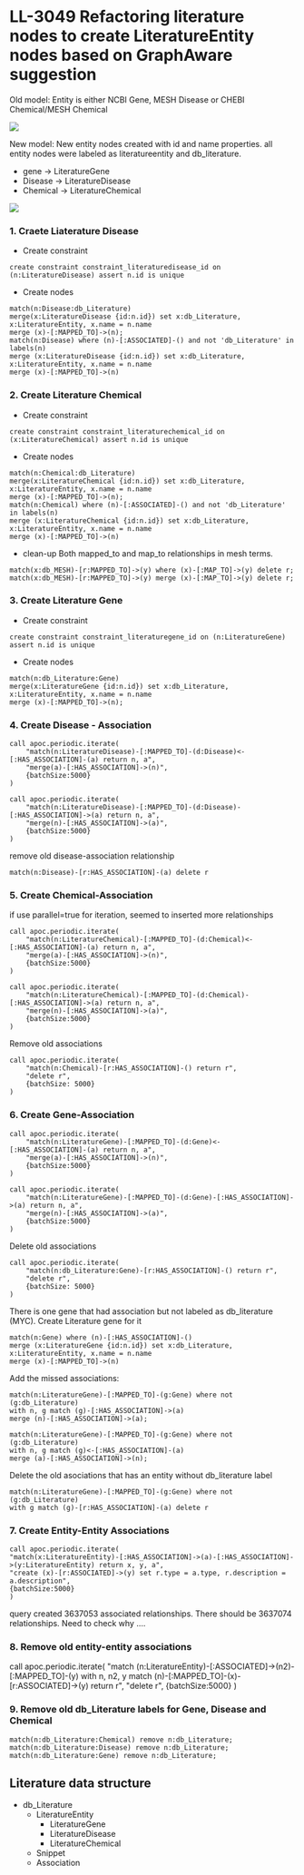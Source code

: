 # LL-3049 Refactoring literature nodes to create LiteratureEntity nodes based on GraphAware suggestion

Old model:
Entity is either NCBI Gene, MESH Disease or CHEBI Chemical/MESH Chemical

![](img/LiteratureGraphDiagram_old.png)

New model:
New entity nodes created with id and name properties. all entity nodes were labeled as
literatureentity and db_literature.

-   gene -> LiteratureGene
-   Disease -> LiteratureDisease
-   Chemical -> LiteratureChemical

![](img/LiteratureGraphDiagram_new.png)

### 1. Craete Liaterature Disease

-   Create constraint

```
create constraint constraint_literaturedisease_id on (n:LiteratureDisease) assert n.id is unique
```

-   Create nodes

```
match(n:Disease:db_Literature)
merge(x:LiteratureDisease {id:n.id}) set x:db_Literature, x:LiteratureEntity, x.name = n.name
merge (x)-[:MAPPED_TO]->(n);
match(n:Disease) where (n)-[:ASSOCIATED]-() and not 'db_Literature' in labels(n)
merge (x:LiteratureDisease {id:n.id}) set x:db_Literature, x:LiteratureEntity, x.name = n.name
merge (x)-[:MAPPED_TO]->(n)
```

### 2. Create Literature Chemical

-   Create constraint

```
create constraint constraint_literaturechemical_id on (x:LiteratureChemical) assert n.id is unique
```

-   Create nodes

```
match(n:Chemical:db_Literature)
merge(x:LiteratureChemical {id:n.id}) set x:db_Literature, x:LiteratureEntity, x.name = n.name
merge (x)-[:MAPPED_TO]->(n);
match(n:Chemical) where (n)-[:ASSOCIATED]-() and not 'db_Literature' in labels(n)
merge (x:LiteratureChemical {id:n.id}) set x:db_Literature, x:LiteratureEntity, x.name = n.name
merge (x)-[:MAPPED_TO]->(n)
```

-   clean-up
    Both mapped_to and map_to relationships in mesh terms.

```
match(x:db_MESH)-[r:MAPPED_TO]->(y) where (x)-[:MAP_TO]->(y) delete r;
match(x:db_MESH)-[r:MAPPED_TO]->(y) merge (x)-[:MAP_TO]->(y) delete r;
```

### 3. Create Literature Gene

-   Create constraint

```
create constraint constraint_literaturegene_id on (n:LiteratureGene) assert n.id is unique
```

-   Create nodes

```
match(n:db_Literature:Gene)
merge(x:LiteratureGene {id:n.id}) set x:db_Literature, x:LiteratureEntity, x.name = n.name
merge (x)-[:MAPPED_TO]->(n);
```

### 4. Create Disease - Association

```
call apoc.periodic.iterate(
    "match(n:LiteratureDisease)-[:MAPPED_TO]-(d:Disease)<-[:HAS_ASSOCIATION]-(a) return n, a",
    "merge(a)-[:HAS_ASSOCIATION]->(n)",
    {batchSize:5000}
)
```

```
call apoc.periodic.iterate(
    "match(n:LiteratureDisease)-[:MAPPED_TO]-(d:Disease)-[:HAS_ASSOCIATION]->(a) return n, a",
    "merge(n)-[:HAS_ASSOCIATION]->(a)",
    {batchSize:5000}
)
```

remove old disease-association relationship

```
match(n:Disease)-[r:HAS_ASSOCIATION]-(a) delete r
```

### 5. Create Chemical-Association

if use parallel=true for iteration, seemed to inserted more relationships

```
call apoc.periodic.iterate(
    "match(n:LiteratureChemical)-[:MAPPED_TO]-(d:Chemical)<-[:HAS_ASSOCIATION]-(a) return n, a",
    "merge(a)-[:HAS_ASSOCIATION]->(n)",
    {batchSize:5000}
)
```

```
call apoc.periodic.iterate(
    "match(n:LiteratureChemical)-[:MAPPED_TO]-(d:Chemical)-[:HAS_ASSOCIATION]->(a) return n, a",
    "merge(n)-[:HAS_ASSOCIATION]->(a)",
    {batchSize:5000}
)
```

Remove old associations

```
call apoc.periodic.iterate(
    "match(n:Chemical)-[r:HAS_ASSOCIATION]-() return r",
    "delete r",
    {batchSize: 5000}
)
```

### 6. Create Gene-Association

```
call apoc.periodic.iterate(
    "match(n:LiteratureGene)-[:MAPPED_TO]-(d:Gene)<-[:HAS_ASSOCIATION]-(a) return n, a",
    "merge(a)-[:HAS_ASSOCIATION]->(n)",
    {batchSize:5000}
)
```

```
call apoc.periodic.iterate(
    "match(n:LiteratureGene)-[:MAPPED_TO]-(d:Gene)-[:HAS_ASSOCIATION]->(a) return n, a",
    "merge(n)-[:HAS_ASSOCIATION]->(a)",
    {batchSize:5000}
)
```

Delete old associations

```
call apoc.periodic.iterate(
    "match(n:db_Literature:Gene)-[r:HAS_ASSOCIATION]-() return r",
    "delete r",
    {batchSize: 5000}
)
```

There is one gene that had association but not labeled as db_literature (MYC). Create Literature
gene for it

```
match(n:Gene) where (n)-[:HAS_ASSOCIATION]-()
merge (x:LiteratureGene {id:n.id}) set x:db_Literature, x:LiteratureEntity, x.name = n.name
merge (x)-[:MAPPED_TO]->(n)
```

Add the missed associations:

```
match(n:LiteratureGene)-[:MAPPED_TO]-(g:Gene) where not (g:db_Literature)
with n, g match (g)-[:HAS_ASSOCIATION]->(a)
merge (n)-[:HAS_ASSOCIATION]->(a);

match(n:LiteratureGene)-[:MAPPED_TO]-(g:Gene) where not (g:db_Literature)
with n, g match (g)<-[:HAS_ASSOCIATION]-(a)
merge (a)-[:HAS_ASSOCIATION]->(n);
```

Delete the old asociations that has an entity without db_literature label

```
match(n:LiteratureGene)-[:MAPPED_TO]-(g:Gene) where not (g:db_Literature)
with g match (g)-[r:HAS_ASSOCIATION]-(a) delete r
```

### 7. Create Entity-Entity Associations

```
call apoc.periodic.iterate(
"match(x:LiteratureEntity)-[:HAS_ASSOCIATION]->(a)-[:HAS_ASSOCIATION]->(y:LiteratureEntity) return x, y, a",
"create (x)-[r:ASSOCIATED]->(y) set r.type = a.type, r.description = a.description",
{batchSize:5000}
)
```

query created 3637053 associated relationships. There should be 3637074 relationships. Need to check
why ....

### 8. Remove old entity-entity associations

call apoc.periodic.iterate(
"match (n:LiteratureEntity)-[:ASSOCIATED]->(n2)-[:MAPPED_TO]-(y) with n, n2, y
match (n)-[:MAPPED_TO]-(x)-[r:ASSOCIATED]->(y) return r",
"delete r",
{batchSize:5000}
)

### 9. Remove old db_Literature labels for Gene, Disease and Chemical

```
match(n:db_Literature:Chemical) remove n:db_Literature;
match(n:db_Literature:Disease) remove n:db_Literature;
match(n:db_Literature:Gene) remove n:db_Literature;
```

## Literature data structure

-   db_Literature
    -   LiteratureEntity
        -   LiteratureGene
        -   LiteratureDisease
        -   LiteratureChemical
    -   Snippet
    -   Association
